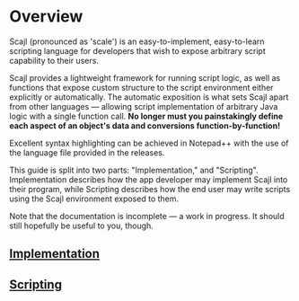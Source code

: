 # Overview
Scajl (pronounced as 'scale') is an easy-to-implement, easy-to-learn scripting language for developers that wish to expose arbitrary script capability to their users.

Scajl provides a lightweight framework for running script logic, as well as functions that expose custom structure to the script environment either explicitly or automatically. The automatic exposition is what sets Scajl apart from other languages — allowing script implementation of arbitrary Java logic with a single function call. **No longer must you painstakingly define each aspect of an object's data and conversions function-by-function!**

Excellent syntax highlighting can be achieved in Notepad++ with the use of the language file provided in the releases.


This guide is split into two parts: "Implementation," and "Scripting". Implementation describes how the app developer may implement Scajl into their program, while Scripting describes how the end user may write scripts using the Scajl environment exposed to them.

Note that the documentation is incomplete — a work in progress. It should still hopefully be useful to you, though.

## [Implementation](docs/Implementation.md)
## [Scripting](docs/Scripting.md)
